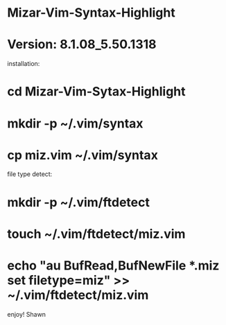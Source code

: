 # Mizar-Vim-Syntax-Highlight
# Version: 8.1.08_5.50.1318

installation:

# cd Mizar-Vim-Sytax-Highlight
# mkdir -p ~/.vim/syntax
# cp miz.vim ~/.vim/syntax

file type detect:

# mkdir -p ~/.vim/ftdetect
# touch ~/.vim/ftdetect/miz.vim
# echo "au BufRead,BufNewFile *.miz set filetype=miz" >> ~/.vim/ftdetect/miz.vim

enjoy!
Shawn
